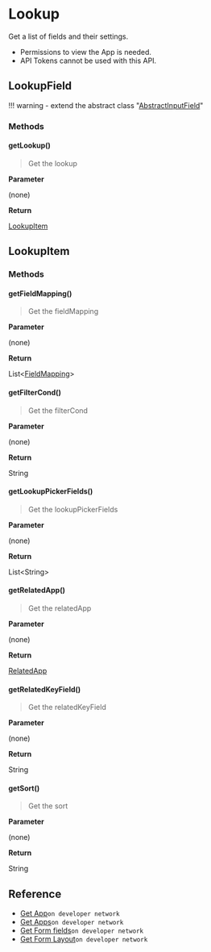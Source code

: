 # Lookup

Get a list of fields and their settings.

>
- Permissions to view the App is needed.
- API Tokens cannot be used with this API.

## LookupField

!!! warning
    - extend the abstract class  "[AbstractInputField](../form-fields-input/#abstractinputfield)"

### Methods

#### getLookup()

> Get the lookup

**Parameter**

(none)

**Return**

[LookupItem](#lookupitem)

## LookupItem

### Methods

#### getFieldMapping()

> Get the fieldMapping

**Parameter**

(none)

**Return**

List<[FieldMapping](../form-fields/#fieldmapping)\>

#### getFilterCond()

> Get the filterCond

**Parameter**

(none)

**Return**

String

#### getLookupPickerFields()

> Get the lookupPickerFields

**Parameter**

(none)

**Return**

List<String\>

#### getRelatedApp()

> Get the relatedApp

**Parameter**

(none)

**Return**

[RelatedApp](../form-fields-related_record/#relatedapp)

#### getRelatedKeyField()

> Get the relatedKeyField

**Parameter**

(none)

**Return**

String

#### getSort()

> Get the sort

**Parameter**

(none)

**Return**

String

## Reference

- [Get App](https://developer.kintone.io/hc/en-us/articles/212494888)`on developer network`
- [Get Apps](https://developer.kintone.io/hc/en-us/articles/115005336727)`on developer network`
- [Get Form fields](https://developer.kintone.io/hc/en-us/articles/115005509288)`on developer network`
- [Get Form Layout](https://developer.kintone.io/hc/en-us/articles/115005509068)`on developer network`